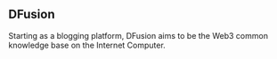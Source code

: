 ## DFusion

Starting as a blogging platform, DFusion aims to be the Web3 common knowledge base on the Internet Computer.

